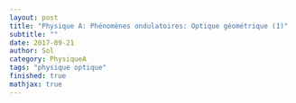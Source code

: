 ```yaml
---
layout: post
title: "Physique A: Phénomènes ondulatoires: Optique géométrique (1)"
subtitle: ""
date: 2017-09-21
author: Sol
category: PhysiqueA
tags: "physique optique"
finished: true
mathjax: true
---
```

